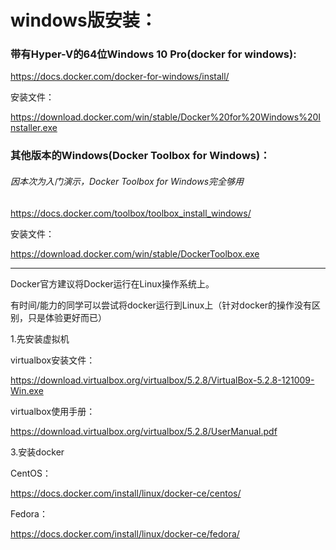 # windows版安装：

### 带有Hyper-V的64位Windows 10 Pro(docker for windows):

https://docs.docker.com/docker-for-windows/install/

安装文件：

https://download.docker.com/win/stable/Docker%20for%20Windows%20Installer.exe

### 其他版本的Windows(Docker Toolbox for Windows)：
###### 因本次为入门演示，Docker Toolbox for Windows完全够用

https://docs.docker.com/toolbox/toolbox_install_windows/

安装文件：

https://download.docker.com/win/stable/DockerToolbox.exe

-----------------------------------------------------

Docker官方建议将Docker运行在Linux操作系统上。

有时间/能力的同学可以尝试将docker运行到Linux上（针对docker的操作没有区别，只是体验更好而已）

1.先安装虚拟机

virtualbox安装文件：

https://download.virtualbox.org/virtualbox/5.2.8/VirtualBox-5.2.8-121009-Win.exe

virtualbox使用手册：

https://download.virtualbox.org/virtualbox/5.2.8/UserManual.pdf


3.安装docker

CentOS：

https://docs.docker.com/install/linux/docker-ce/centos/

Fedora：

https://docs.docker.com/install/linux/docker-ce/fedora/
